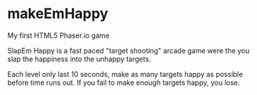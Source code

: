 # makeEmHappy
My first HTML5 Phaser.io game

SlapEm Happy is a fast paced "target shooting" arcade game were the you slap the happiness into the unhappy targets.

Each level only last 10 seconds, make as many targets happy as possible before time runs out. If you fail to make enough targets happy, you lose.